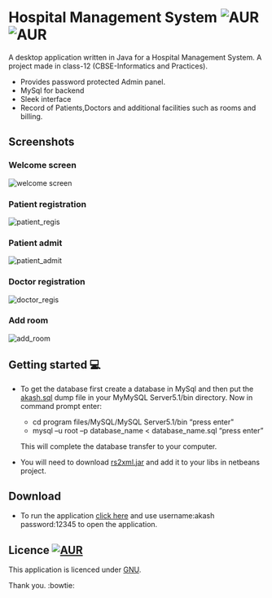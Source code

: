 # Hospital Management System  ![AUR](https://img.shields.io/badge/build-passing-brightgreen.svg) ![AUR](https://img.shields.io/badge/BUILT%20WITH-Netbeans-blue.svg)
A desktop application written in Java for a Hospital Management System. 
A project made in class-12 (CBSE-Informatics and Practices). 
* Provides password protected Admin panel.
* MySql for backend
* Sleek interface
* Record of Patients,Doctors and additional facilities such as rooms and billing.

## Screenshots
### Welcome screen
![welcome screen](https://github.com/agarwal-akash/Hospital-Management/blob/master/screenshots/welcome_screen.jpg)
### Patient registration
![patient_regis](https://github.com/agarwal-akash/Hospital-Management/blob/master/screenshots/patient.jpg)
### Patient admit
![patient_admit](https://github.com/agarwal-akash/Hospital-Management/blob/master/screenshots/patient_admit.jpg)
### Doctor registration
![doctor_regis](https://github.com/agarwal-akash/Hospital-Management/blob/master/screenshots/doctor.jpg)
### Add room
![add_room](https://github.com/agarwal-akash/Hospital-Management/blob/master/screenshots/room_add.jpg)

## Getting started :computer:
* To get the database first create a database in MySql
and then put the [akash.sql](https://github.com/agarwal-akash/Hospital-Management/blob/master/akash.sql) dump file in your MyMySQL Server5.1/bin directory.
Now in command prompt enter:
  * cd program files/MySQL/MySQL Server5.1/bin “press enter"
  * mysql –u root –p database_name < database_name.sql “press enter”
  
  This will complete the database transfer to your computer.
* You will need to download [rs2xml.jar](https://www.google.co.in/url?sa=t&rct=j&q=&esrc=s&source=web&cd=1&cad=rja&uact=8&ved=0ahUKEwi676Cwyq3RAhULpo8KHYGaA38QFggZMAA&url=https%3A%2F%2Fsourceforge.net%2Fprojects%2Ffinalangelsanddemons%2Ffiles%2Frs2xml.jar%2Fdownload&usg=AFQjCNEH-1KrnxdlWsolEwCvtsqfOajvKA&sig2=afKQGBOvrZ-e08uYpA5DRw) and add it to your libs in netbeans project.

## Download
* To run the application [click here](https://github.com/agarwal-akash/Hospital-Management/blob/master/Hospital%20Management.exe) and use username:akash password:12345 to open the application.

## Licence [![AUR](https://img.shields.io/badge/License-GNU-blue.svg)](https://github.com/agarwal-akash/Hospital-Management/blob/master/LICENSE)
This application is licenced under [GNU](https://github.com/agarwal-akash/Hospital-Management/blob/master/LICENSE).

Thank you. :bowtie:
